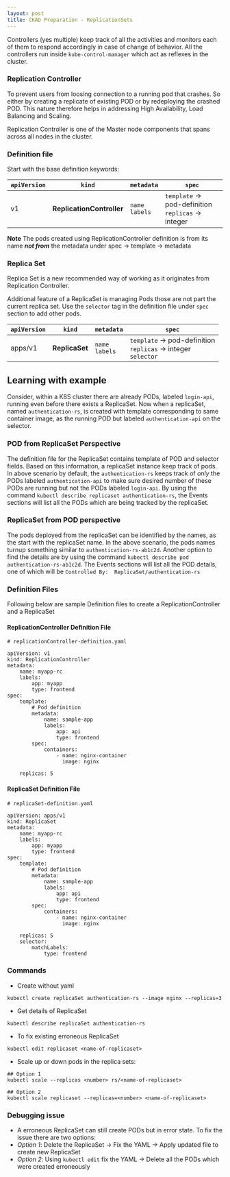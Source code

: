 ```yaml
---
layout: post
title: CKAD Preparation - ReplicationSets
---
```

<!-- Post Content -->

Controllers (yes multiple) keep track of all the activities and monitors each of them to respond accordingly in case of change of behavior. All the controllers run inside `kube-control-manager` which act as reflexes in the cluster. 

### Replication Controller

To prevent users from loosing connection to a running pod that crashes. So either by creating a replicate of existing POD or by redeploying the crashed POD. This nature therefore helps in addressing High Availability, Load Balancing and Scaling.

Replication Controller is one of the Master node components that spans across all nodes in the cluster.

### Definition file

Start with the base definition keywords: 

|`apiVersion`| `kind`| `metadata`| `spec`|
|-|-|-|-|
|v1|**ReplicationController**|`name`<br/>`labels`| `template` &rarr; pod-definition <br/> `replicas` &rarr; integer|

**Note** The pods created using ReplicationController definition is from its name ***not from*** the metadata under spec &rarr; template &rarr; metadata


### Replica Set

Replica Set is a new recommended way of working as it originates from Replication Controller. 

Additional feature of a ReplicaSet is managing Pods those are not part the current replica set. Use the `selector` tag in the definition file under `spec` section to add other pods. 

|`apiVersion`| `kind`| `metadata`| `spec`|
|-|-|-|-|
|apps/v1|**ReplicaSet**|`name`<br/>`labels`| `template` &rarr; pod-definition <br/> `replicas` &rarr; integer <br/> `selector`|

## Learning with example

Consider, within a K8S cluster there are already PODs, labeled `login-api`, running even before there exists a ReplicaSet. Now when a replicaSet, named `authentication-rs`, is created with template corresponding to same container image, as the running POD but labeled `authentication-api` on the selector.

### POD from ReplicaSet Perspective

The definition file for the ReplicaSet contains template of POD and selector fields. Based on this information, a replicaSet instance keep track of pods. In above scenario by default, the `authentication-rs` keeps track of _only_ the PODs labeled  `authentication-api` to make sure desired number of these PODs are running but not the PODs labeled `login-api`. By using the command `kubectl describe replicaset authentication-rs`, the Events sections will list all the PODs which are being tracked by the replicaSet. 

### ReplicaSet from POD perspective

The pods deployed from the replicaSet can be identified by the names, as the start with the replicaSet name. In the above scenario, the pods names turnup something similar to `authentication-rs-ab1c2d`. Another option to find the details are by using the command `kubectl describe pod authentication-rs-ab1c2d`. The Events sections will list all the POD details, one of which will be `Controlled By:  ReplicaSet/authentication-rs`

### Definition Files

Following below are sample Definition files to create a ReplicationController and a ReplicaSet

#### ReplicationController Definition File 

```
# replicationController-definition.yaml 

apiVersion: v1
kind: ReplicationController
metadata:
    name: myapp-rc
    labels:
        app: myapp
        type: frontend
spec:
    template:
        # Pod definition
        metadata:
            name: sample-app
            labels:
                app: api
                type: frontend
        spec:
            containers:
                - name: nginx-container
                  image: nginx

    replicas: 5
```

#### ReplicaSet Definition File 

```
# replicaSet-definition.yaml 

apiVersion: apps/v1
kind: ReplicaSet
metadata:
    name: myapp-rc
    labels:
        app: myapp
        type: frontend
spec:
    template:
        # Pod definition
        metadata:
            name: sample-app
            labels:
                app: api
                type: frontend
        spec:
            containers:
                - name: nginx-container
                  image: nginx

    replicas: 5
    selector: 
        matchLabels:
            type: frontend
```

### Commands

- Create without yaml

```
kubectl create replicaSet authentication-rs --image nginx --replicas=3
```

- Get details of ReplicaSet

```
kubectl describe replicaSet authentication-rs
```

- To fix existing erroneous ReplicaSet

```
kubectl edit replicaset <name-of-replicaset>
```

- Scale up or down pods in the replica sets:

```
## Option 1
kubectl scale --replicas <number> rs/<name-of-replicaset>

## Option 2
kubectl scale replicaset --replicas=<number> <name-of-replicaset>
```

### Debugging issue

- A erroneous ReplicaSet can still create PODs but in error state. 
To fix the issue there are two options:
 - _Option 1_: Delete the ReplicaSet &rarr; Fix the YAML &rarr; Apply updated file to create new ReplicaSet
 - _Option 2_: Using `kubectl edit` fix the YAML &rarr; Delete all the PODs which were created erroneously 
